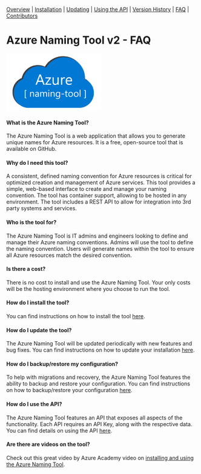 ﻿[Overview](./) | [Installation](INSTALLATION.md) | [Updating](UPDATING.md) | [Using the API](USINGTHEAPI.md) | [Version History](VERSIONHISTORY.md) | [FAQ](FAQ.md) | [Contributors](CONTRIBUTORS.md)

# Azure Naming Tool v2 - FAQ

<img src="./wwwroot/images/AzureNamingToolLogo.png?raw=true" alt="Azure Naming Tool" title="Azure Naming Tool" height="150" />


#### What is the Azure Naming Tool?
The Azure Naming Tool is a web application that allows you to generate unique names for Azure resources. It is a free, open-source tool that is available on GitHub.  

#### Why do I need this tool?
A consistent, defined naming convention for Azure resources is critical for optimized creation and management of Azure services. This tool provides a simple, web-based interface to create and manage your naming convention. The tool has container support, allowing to be hosted in any environment. The tool includes a REST API to allow for integration into 3rd party systems and services. 


#### Who is the tool for?
The Azure Naming Tool is IT admins and engineers looking to define and manage their Azure naming conventions. Admins will use the tool to define the naming convention. Users will generate names within the tool to ensure all Azure resources match the desired convention. 


#### Is there a cost?
There is no cost to install and use the Azure Naming Tool. Your only costs will be the hosting environment where you choose to run the tool.  


#### How do I install the tool?
You can find instructions on how to install the tool [here](INSTALLATION.md).


#### How do I update the tool?
The Azure Naming Tool will be updated periodically with new features and bug fixes. You can find instructions on how to update your installation [here](UPDATING.md). 


#### How do I backup/restore my configuration?
To help with migrations and recovery, the Azure Naming Tool features the ability to backup and restore your configuration. You can find instructions on how to backup/restore your configuration [here](UPDATING.md).


#### How do I use the API?
The Azure Naming Tool features an API that exposes all aspects of the functionality. Each API requires an API Key, along with the respective data. You can find details on using the API [here](USINGTHEAPI.md).

#### Are there are videos on the tool?
Check out this great video by Azure Academy video on [installing and using the Azure Naming Tool](https://www.youtube.com/watch?v=Ztmxx_KhZdE). 
